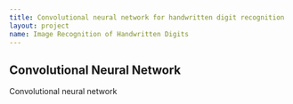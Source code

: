 ```yaml
---
title: Convolutional neural network for handwritten digit recognition
layout: project
name: Image Recognition of Handwritten Digits
---
```


## Convolutional Neural Network

Convolutional neural network